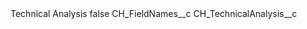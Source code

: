 <?xml version="1.0" encoding="UTF-8"?>
<CustomMetadata xmlns="http://soap.sforce.com/2006/04/metadata" xmlns:xsi="http://www.w3.org/2001/XMLSchema-instance" xmlns:xsd="http://www.w3.org/2001/XMLSchema">
    <label>Technical Analysis</label>
    <protected>false</protected>
    <values>
        <field>CH_FieldNames__c</field>
        <value xsi:type="xsd:string">CH_TechnicalAnalysis__c</value>
    </values>
</CustomMetadata>
